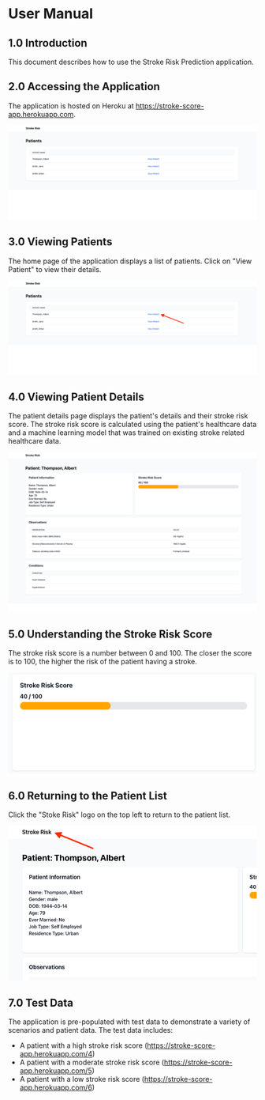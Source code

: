 # User Manual

## 1.0 Introduction

This document describes how to use the Stroke Risk Prediction application.

## 2.0 Accessing the Application

The application is hosted on Heroku at https://stroke-score-app.herokuapp.com.

![Home Page](./images/home-page.png)

## 3.0 Viewing Patients

The home page of the application displays a list of patients. Click on "View Patient" to view their details.

![Patient List](./images/patient-list.png)

## 4.0 Viewing Patient Details

The patient details page displays the patient's details and their stroke risk score. The stroke risk score is calculated using the patient's healthcare data and a machine learning model that was trained on existing stroke related healthcare data.

![Patient Details](./images/patient-details.png)

## 5.0 Understanding the Stroke Risk Score

The stroke risk score is a number between 0 and 100. The closer the score is to 100, the higher the risk of the patient having a stroke.

![Stroke Risk Score](./images/stroke-risk-score.png)

## 6.0 Returning to the Patient List

Click the "Stoke Risk" logo on the top left to return to the patient list.

![Return to Patient List](./images/return-to-patient-list.png)


## 7.0 Test Data

The application is pre-populated with test data to demonstrate a variety of scenarios and patient data. The test data includes:

- A patient with a high stroke risk score (https://stroke-score-app.herokuapp.com/4)
- A patient with a moderate stroke risk score (https://stroke-score-app.herokuapp.com/5)
- A patient with a low stroke risk score (https://stroke-score-app.herokuapp.com/6)